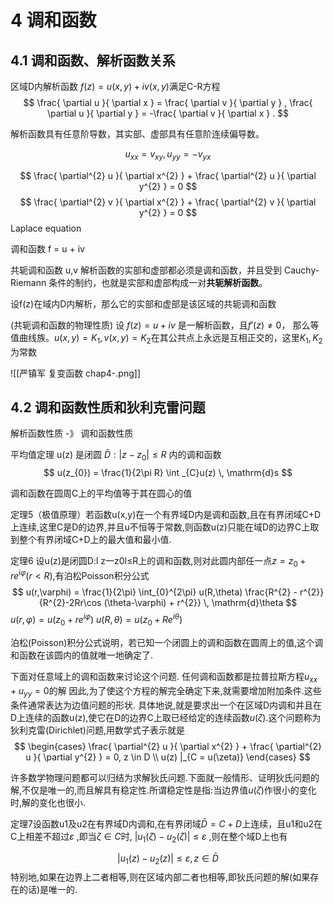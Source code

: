 # 4 调和函数

## 4.1 调和函数、解析函数关系

区域D内解析函数 ${ f(z) = u(x,y) + iv(x,y) }$满足C-R方程
$$
\frac{ \partial u }{ \partial x } = \frac{ \partial v }{ \partial y } , \frac{ \partial u }{ \partial y } = -\frac{ \partial v }{ \partial x } .
$$

解析函数具有任意阶导数，其实部、虚部具有任意阶连续偏导数。

$$
u_{xx} = v_{xy}, u_{yy} = -v_{yx}
$$

$$
\frac{ \partial^{2} u }{ \partial x^{2} } + \frac{ \partial^{2} u }{ \partial y^{2} }  = 0
$$
$$
\frac{ \partial^{2} v }{ \partial x^{2} } + \frac{ \partial^{2} v }{ \partial y^{2} }  = 0
$$
Laplace equation

调和函数 f = u + iv

共轭调和函数 u,v
解析函数的实部和虚部都必须是调和函数，并且受到 Cauchy-Riemann 条件的制约，也就是实部和虚部构成一对**共轭解析函数**。

设f(z)在域内D内解析，那么它的实部和虚部是该区域的共轭调和函数


(共轭调和函数的物理性质)  设 ${ f(z) = u + iv }$ 是一解析函数，且${ f'(z) \neq 0 }$， 那么等值曲线族。${ u(x,y) = K_{1}, v(x,y) = K_{2} }$在其公共点上永远是互相正交的，这里${ K_{1},K_{2} }$为常数

![[严镇军 复变函数 chap4-.png]]



## 4.2 调和函数性质和狄利克雷问题


解析函数性质 -》 调和函数性质

平均值定理
u(z) 是闭圆 ${ \bar{D}:\lvert z-z_{0} \rvert \leq R  }$ 内的调和函数
$$
u(z_{0}) = \frac{1}{2\pi R} \int _{C}u(z) \, \mathrm{d}s 
$$

调和函数在圆周C上的平均值等于其在圆心的值

定理5（极值原理）若函数u(x,y)在一个有界域D内是调和函数,且在有界闭域C+D上连续,这里C是D的边界,并且u不恒等于常数,则函数u(z)只能在域D的边界C上取到整个有界闭域C+D上的最大值和最小值.

定理6 设u(z)是闭圆D:l z一z0l≤R上的调和函数,则对此圆内部任一点$z= z_{0}+re^{ i\varphi }(r<R)$,有泊松Poisson积分公式
$$
u(r,\varphi) = \frac{1}{2\pi} \int_{0}^{2\pi} u(R,\theta) \frac{R^{2} - r^{2}}{R^{2}-2Rr\cos (\theta-\varphi) + r^{2}} \, \mathrm{d}\theta 
$$
${ u(r,\varphi) = u(z_{0} + re^{ i\varphi }) }$
${ u(R,\theta) = u(z_{0} + Re^{ i\theta }) }$

泊松(Poisson)积分公式说明，若已知一个闭圆上的调和函数在圆周上的值,这个调和函数在该圆内的值就唯一地确定了.

下面对任意域上的调和函数来讨论这个问题.
任何调和函数都是拉普拉斯方程${ u_{xx} + u_{yy} = 0 }$的解
因此,为了使这个方程的解完全确定下来,就需要增加附加条件.这些条件通常表达为边值问题的形状.
具体地说,就是要求出一个在区域D内调和并且在D上连续的函数u(z),使它在D的边界C上取已经给定的连续函数$u(\zeta)$.这个问题称为狄利克雷(Dirichlet)问题,用数学式子表示就是
$$
\begin{cases}
\frac{ \partial^{2} u }{ \partial x^{2} }  + \frac{ \partial^{2} u }{ \partial y^{2} } = 0, z \in D \\
u(z) |_{C = u(\zeta)}
\end{cases}
$$

许多数学物理问题都可以归结为求解狄氏问题.下面就一般情形、证明狄氏问题的解,不仅是唯一的,而且解具有稳定性.所谓稳定性是指:当边界值${ u(\zeta) }$作很小的变化时,解的变化也很小.


定理7设函数u1及u2在有界域D内调和,在有界闭域${ \bar{D} = C+D }$上连续，且u1和u2在C上相差不超过${ \varepsilon }$ ,即当${ \zeta \in C }$时,  ${ \lvert u_{1}(\zeta) - u_{2}(\zeta) \rvert \leq \varepsilon }$ ,则在整个域D上也有

$$
\lvert u_{1}(z) - u_{2}(z) \rvert \leq \varepsilon, z \in \bar{D}
$$
特别地,如果在边界上二者相等,则在区域内部二者也相等,即狄氏问题的解(如果存在的话)是唯一的.


